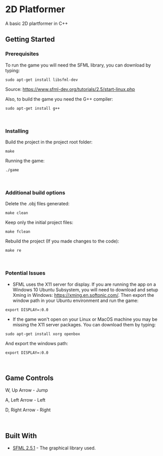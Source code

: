 # 2D Platformer
A basic 2D plartformer in C++

## Getting Started

### Prerequisites
To run the game you will need the SFML library, you can download by typing:
```
sudo apt-get install libsfml-dev
```
Source: https://www.sfml-dev.org/tutorials/2.5/start-linux.php

Also, to build the game you need the G++ compiler:
```
sudo apt-get install g++
```
&nbsp;
### Installing
Build the project in the project root folder:
```
make
```
Running the game:
```
./game
```
&nbsp;
### Additional build options
Delete the .obj files generated:
```
make clean
```
Keep only the initial project files:
```
make fclean
```
Rebuild the project (If you made changes to the code):
```
make re
```
&nbsp;
### Potential Issues
* SFML uses the X11 server for display. If you are running the app on a Windows 10 Ubuntu Subsystem, you will need to download and setup Xming in Windows: https://xming.en.softonic.com/. Then export the window path in your Ubuntu environment and run the game:
```
export DISPLAY=:0.0
```
* If the game won't open on your Linux or MacOS machine you may be missing the X11 server packages. You can download them by typing:
```
sudo apt-get install xorg openbox
```
And export the windows path:
```
export DISPLAY=:0.0
```
&nbsp;
## Game Controls

W, Up Arrow - Jump

A, Left Arrow - Left

D, Right Arrow - Right

&nbsp;
## Built With
* [SFML 2.5.1](https://www.sfml-dev.org/documentation/2.5.1/) - The graphical library used.
